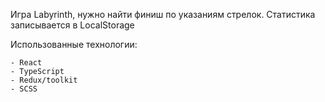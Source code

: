 Игра Labyrinth, нужно найти финиш по указаниям стрелок. 
Статистика записывается в LocalStorage

Использованные технологии:
    
    - React
    - TypeScript
    - Redux/toolkit
    - SCSS

    